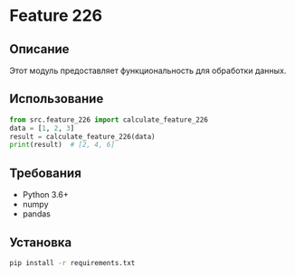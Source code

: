# Feature 226
## Описание
Этот модуль предоставляет функциональность для обработки данных.
## Использование
```python
from src.feature_226 import calculate_feature_226
data = [1, 2, 3]
result = calculate_feature_226(data)
print(result)  # [2, 4, 6]
```
## Требования
- Python 3.6+
- numpy
- pandas
## Установка
```bash
pip install -r requirements.txt
```